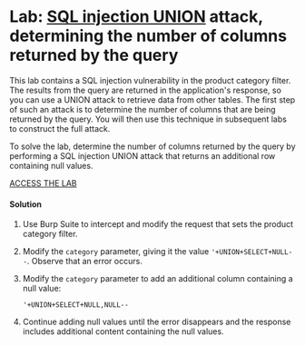 # Lab: [SQL injection UNION](https://portswigger.net/web-security/sql-injection/union-attacks) attack, determining the number of columns returned by the query

This lab contains a SQL injection vulnerability in the product category filter. The results from the query are returned in the application's response, so you can use a UNION attack to retrieve data from other tables. The first step of such an attack is to determine the number of columns that are being returned by the query. You will then use this technique in subsequent labs to construct the full attack.

To solve the lab, determine the number of columns returned by the query by performing a SQL injection UNION attack that returns an additional row containing null values.

[ACCESS THE LAB](https://portswigger.net/academy/labs/launch/c0cf223d86b3189ea471d7a4dfe43987f9306dcd549be77599964da1b517b307?referrer=%2fweb-security%2fsql-injection%2funion-attacks%2flab-determine-number-of-columns)

#### Solution

1. Use Burp Suite to intercept and modify the request that sets the product category filter.
2. Modify the `category` parameter, giving it the value `'+UNION+SELECT+NULL--`. Observe that an error occurs.
3. Modify the `category` parameter to add an additional column containing a null value:
    
    `'+UNION+SELECT+NULL,NULL--`
4. Continue adding null values until the error disappears and the response includes additional content containing the null values.



